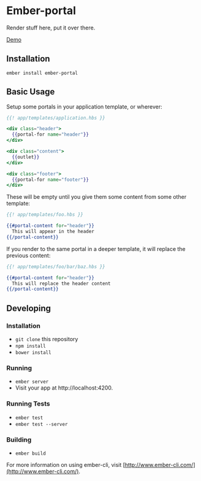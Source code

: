 # Ember-portal

Render stuff here, put it over there.

[Demo](http://minutebase.github.io/ember-portal)

## Installation

```
ember install ember-portal
```

## Basic Usage

Setup some portals in your application template, or wherever:

```hbs
{{! app/templates/application.hbs }}

<div class="header">
  {{portal-for name="header"}}
</div>

<div class="content">
  {{outlet}}
</div>

<div class="footer">
  {{portal-for name="footer"}}
</div>
```

These will be empty until you give them some content from some other template:

```hbs
{{! app/templates/foo.hbs }}

{{#portal-content for="header"}}
  This will appear in the header
{{/portal-content}}
```

If you render to the same portal in a deeper template, it will replace the
previous content:

```hbs
{{! app/templates/foo/bar/baz.hbs }}

{{#portal-content for="header"}}
  This will replace the header content
{{/portal-content}}
```

## Developing

### Installation

* `git clone` this repository
* `npm install`
* `bower install`

### Running

* `ember server`
* Visit your app at http://localhost:4200.

### Running Tests

* `ember test`
* `ember test --server`

### Building

* `ember build`

For more information on using ember-cli, visit [http://www.ember-cli.com/](http://www.ember-cli.com/).
